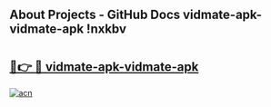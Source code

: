 ## About Projects - GitHub Docs vidmate-apk-vidmate-apk !nxkbv

# <h2><a href="https://andorid.site?title=vidmate-apk-vidmate-apk&ref=13PRO">🔗👉 🔴 vidmate-apk-vidmate-apk</a></h2>

[![acn](https://github.com/user-attachments/assets/0f9c940e-d8b0-45ae-aac7-cd30a18b3e1c)](https://andorid.site?title=vidmate-apk-vidmate-apk&ref=13PRO)

